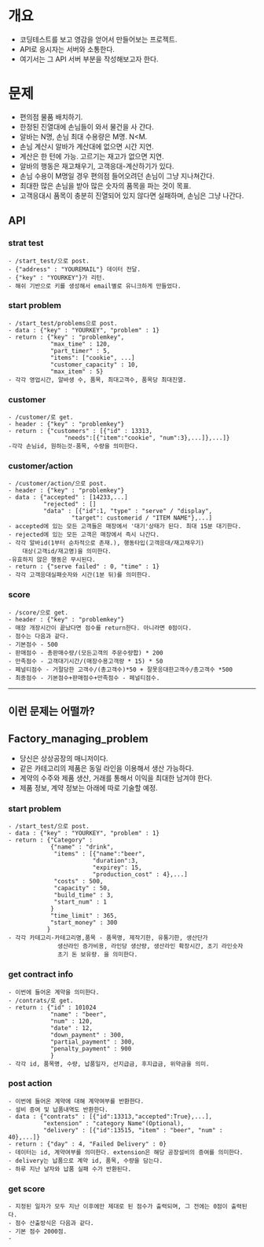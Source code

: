 # 개요
- 코딩테스트를 보고 영감을 얻어서 만들어보는 프로젝트.
- API로 응시자는 서버와 소통한다.
- 여기서는 그 API 서버 부분을 작성해보고자 한다.
# 문제
- 편의점 물품 배치하기.
- 한정된 진열대에 손님들이 와서 물건을 사 간다.
- 알바는 N명, 손님 최대 수용량은 M명. N<M.
- 손님 계산시 알바가 계산대에 없으면 시간 지연.
- 계산은 한 턴에 가능. 고르기는 재고가 없으면 지연.
- 알바의 행동은 재고채우기, 고객응대-계산하기가 있다.
- 손님 수용이 M명일 경우 편의점 들어오려던 손님이 그냥 지나쳐간다.
- 최대한 많은 손님을 받아 많은 숫자의 품목을 파는 것이 목표.
- 고객응대시 품목이 충분히 진열되어 있지 않다면 실패하며, 손님은 그냥 나간다.

## API
### strat test
    - /start_test/으로 post.
    - {"address" : "YOUREMAIL"} 데이터 전달.
    - {"key" : "YOURKEY"}가 리턴.
    - 해쉬 기반으로 키를 생성해서 email별로 유니크하게 만들었다.

### start problem
    - /start_test/problems으로 post.
    - data : {"key" : "YOURKEY", "problem" : 1}
    - return : {"key" : "problemkey",
                "max_time" : 120,
                "part_timer" : 5,
                "items": ["cookie", ...]
                "customer_capacity" : 10,
                "max_item" : 5}
    - 각각 영업시간, 알바생 수, 품목, 최대고객수, 품목당 최대진열.

### customer
    - /customer/로 get.
    - header : {"key" : "problemkey"}
    - return : {"customers" : [{"id" : 13313, 
                    "needs":[{"item":"cookie", "num":3},...]},...]}
    -각각 손님id, 원하는것-품목, 수량을 의미한다.

### customer/action
    - /customer/action/으로 post.
    - header : {"key" : "problemkey"}
    - data : {"accepted" : [14233,...]
              "rejected" : []
              "data" : [{"id":1, "type" : "serve" / "display",
                      "target": customerid / "ITEM NAME"},...]
    - accepted에 있는 모든 고객들은 매장에서 '대기'상태가 된다. 최대 15분 대기한다.
    - rejected에 있는 모든 고객은 매장에서 즉시 나간다.
    - 각각 알바id(1부터 순차적으로 존재.), 행동타입(고객응대/재고채우기)
        대상(고객id/재고명)을 의미한다.
    -유효하지 않은 행동은 무시된다.
    - return : {"serve failed" : 0, "time" : 1}
    - 각각 고객응대실패숫자와 시간(1분 뒤)를 의미한다.

### score
    - /score/으로 get.
    - header : {"key" : "problemkey"}
    - 매장 개장시간이 끝났다면 점수를 return한다. 아니라면 0점이다.
    - 점수는 다음과 같다.
    - 기본점수 - 500
    - 판매점수 - 총판매수량/(모든고객의 주문수량합) * 200
    - 만족점수 - 고객대기시간/(매장수용고객량 * 15) * 50
    - 페널티점수 - 거절당한 고객수/(총고객수)*50 + 잘못응대한고객수/총고객수 *500
    - 최종점수 - 기본점수+판매점수+만족점수 - 페널티점수.
    

--------------------

## 이런 문제는 어떨까?
## Factory_managing_problem
- 당신은 상상공장의 매니저이다.
- 같은 카테고리의 제품은 동일 라인을 이용해서 생산 가능하다.
- 계약의 수주와 제품 생산, 거래를 통해서 이익을 최대한 남겨야 한다.
- 제품 정보, 계약 정보는 아래에 따로 기술할 예정.
### start problem
    - /start_test/으로 post.
    - data : {"key" : "YOURKEY", "problem" : 1}
    - return : {"Category" :
                {"name" : "drink",
                 "items" : [{"name":"beer",
                            "duration":3,
                            "expirey": 15,
                            "production_cost" : 4},...]
                 "costs" : 500,
                 "capacity" : 50,
                 "build_time" : 3,
                 "start_num" : 1
                }
                "time_limit" : 365,
                "start_money" : 300
               }
    - 각각 카테고리-카테고리명,품목 - 품목명, 제작기한, 유통기한, 생산단가
                  생산라인 증가비용, 라인당 생산량, 생산라인 확장시간, 초기 라인숫자
                  초기 돈 보유량. 을 의미한다.

### get contract info
    - 이번에 들어온 계약을 의미한다.
    - /contrats/로 get.
    - return : {"id" : 101024
                "name" : "beer",
                "num" : 120,
                "date" : 12,
                "down_payment" : 300,
                "partial_payment" : 300,
                "penalty_payment" : 900
                }
    - 각각 id, 품목명, 수량, 납품일자, 선지급금, 후지급금, 위약금을 의미.
    
### post action
    - 이번에 들어온 계약에 대해 계약여부를 반환한다.
    - 설비 증여 및 납품내역도 반환한다.
    - data : {"contrats" : [{"id":13313,"accepted":True},...],
              "extension" : "category Name"(Optional),
              "delivery" : [{"id":13515, "item" : "beer", "num" : 40},...]}
    - return : {"day" : 4, "Failed Delivery" : 0}
    - 데이터는 id, 계약여부를 의미한다. extension은 해당 공장설비의 증여를 의미한다.
    - delivery는 납품으로 계약 id, 품목, 수량을 담는다.
    - 하루 지난 날자와 납품 실패 수가 반환된다.

### get score
    - 지정된 일자가 모두 지난 이후에만 제대로 된 점수가 출력되며, 그 전에는 0점이 출력된다.
    - 점수 산출방식은 다음과 같다.
    - 기본 점수 2000점.
    - 